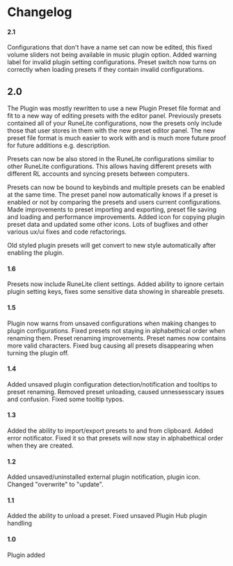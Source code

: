 # Changelog

#### 2.1

Configurations that don't have a name set can now be edited, this fixed volume sliders not being available in music plugin option. Added warning label for invalid plugin setting configurations. Preset switch now turns on correctly when loading presets if they contain invalid configurations.

## 2.0

The Plugin was mostly rewritten to use a new Plugin Preset file format and fit to a new way of editing presets with the editor panel. Previously presets contained all of your RuneLite configurations, now the presets only include those that user stores in them with the new preset editor panel. The new preset file format is much easier to work with and is much more future proof for future additions e.g. description.

Presets can now be also stored in the RuneLite configurations similiar to other RuneLite configurations. This allows having different presets with different RL accounts and syncing presets between computers.  

Presets can now be bound to keybinds and multiple presets can be enabled at the same time. The preset panel now automatically knows if a preset is enabled or not by comparing the presets and users current configurations. Made improvements to preset importing and exporting, preset file saving and loading and performance improvements. Added icon for copying plugin preset data and updated some other icons. Lots of bugfixes and other various ux/ui fixes and code refactorings.

Old styled plugin presets will get convert to new style automatically after enabling the plugin.

#### 1.6

Presets now include RuneLite client settings. Added ability to ignore certain plugin setting keys, fixes some sensitive data showing in shareable presets.

#### 1.5

Plugin now warns from unsaved configurations when making changes to plugin configurations. Fixed presets not staying in alphabethical order when renaming them. Preset renaming improvements. Preset names now contains more valid characters. Fixed bug causing all presets disappearing when turning the plugin off.

#### 1.4

Added unsaved plugin configuration detection/notification and tooltips to preset renaming.
Removed preset unloading, caused unnessesscary issues and confusion. Fixed some tooltip typos.

#### 1.3

Added the ability to import/export presets to and from clipboard. Added error notificator. Fixed it so that presets will now stay in alphabethical order when they are created.

#### 1.2

Added unsaved/uninstalled external plugin notification, plugin icon. Changed "overwrite" to "update".

#### 1.1

Added the ability to unload a preset. Fixed unsaved Plugin Hub plugin handling

#### 1.0

Plugin added
